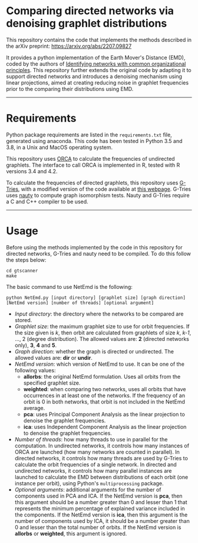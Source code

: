 # Comparing directed networks via denoising graphlet distributions

This repository contains the code that implements the methods described in the arXiv preprint: https://arxiv.org/abs/2207.09827

It provides a python implementation of the Earth Mover's Distance (EMD), coded by the authors of [Identifying networks with common organizational principles](https://doi.org/10.1093/comnet/cny003). This repository further extends the original code by adapting it to support directed networks and introduces a denoising mechanism using linear projections, aimed at creating reducing noise in graphlet frequencies prior to the comparing their distributions using EMD.

---

# Requirements

Python package requirements are listed in the `requirements.txt` file, generated using anaconda. This code has been tested in Python 3.5 and 3.8, in a Unix and MacOS operating system.

This repository uses [ORCA](https://doi.org/10.1093/bioinformatics/btt717) to calculate the frequencies of undirected graphlets. The interface to call ORCA is implemented in R, tested with R versions 3.4 and 4.2.

To calculate the frequencies of directed graphlets, this repository uses [G-Tries](https://ieeexplore.ieee.org/abstract/document/7501518), with a modified version of the code available at [this webpage](https://www.dcc.fc.up.pt/~daparicio/software.html). G-Tries uses [nauty](https://doi.org/10.1016/j.jsc.2013.09.003) to compute graph isomorphism tests. Nauty and G-Tries require a C and C++ compiler to be used.

---

# Usage

Before using the methods implemented by the code in this repository for directed networks, G-Tries and nauty need to be compiled. To do this follow the steps below:

```
cd gtscanner
make
```

The basic command to use NetEmd is the following:

```python NetEmd.py [input directory] [graphlet size] [graph direction] [NetEmd version] [number of threads] [optional argument]```

- *Input directory*: the directory where the networks to be compared are stored.
- *Graphlet size*: the maximum graphlet size to use for orbit frequencies. If the size given is *k*, then orbit are calculated from graphlets of size *k*, *k-1*, ..., 2 (degree distribution). The allowed values are: **2** (directed networks only), **3**, **4** and **5**.
- *Graph direction*: whether the graph is directed or undirected. The allowed values are: **dir** or **undir**.
- *NetEmd version*: which version of NetEmd to use. It can be one of the following values:
  - **allorbs**: the original NetEmd formulation. Uses all orbits from the specified graphlet size.
  - **weighted**: when comparing two networks, uses all orbits that have occurrences in at least one of the networks. If the frequency of an orbit is 0 in both networks, that orbit is not included in the NetEmd average.
  - **pca**: uses Principal Component Analysis as the linear projection to denoise the graphlet frequencies.
  - **ica**: uses Independent Component Analysis as the linear projection to denoise the graphlet frequencies.
- *Number of threads*: how many threads to use in parallel for the computation. In undirected networks, it controls how many instances of ORCA are launched (how many networks are counted in parallel). In directed networks, it controls how many threads are used by G-Tries to calculate the orbit frequencies of a single network. In directed and undirected networks, it controls how many parallel instances are launched to calculate the EMD between distributions of each orbit (one instance per orbit), using Python's `multiprocessing` package.
- *Optional arguments*: additional arguments for the number of components used in PCA and ICA. If the NetEmd version is **pca**, then this argument should be a number greater than 0 and lesser than 1 that represents the minimum percentage of explained variance included in the components. If the NetEmd version is **ica**, then this argument is the number of components used by ICA, it should be a number greater than 0 and lesser than the total number of orbits. If the NetEmd version is **allorbs** or **weighted**, this argument is ignored.
